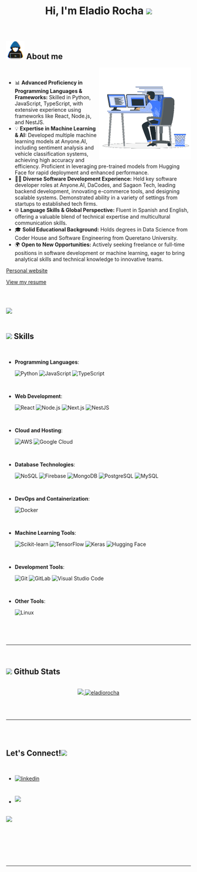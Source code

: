 
<h1 align="center"><b>Hi, I'm Eladio Rocha </b><img src="https://media.giphy.com/media/hvRJCLFzcasrR4ia7z/giphy.gif" width="35"></h1>
<!--  -->
<p align="center">
  <a href="https://readme-typing-svg.herokuapp.com/?font=Time+New+Roman&color=cyan&size=25&center=true&vCenter=true&width=600&height=100&lines=Eladio+Rocha+Vizcaino...&hearts;++;Self-taught+Front-End+Developer,;Computer+Science+Student,;CTF+Newbie,;Active+Learner/Researcher,;Love+to+learn+new+stuffs"></a>
</p>


<br>



	
## <picture><img src = "https://github.com/0xAbdulKhalid/0xAbdulKhalid/raw/main/assets/mdImages/about_me.gif" width = 50px></picture> **About me**

<picture> <img align="right" src="https://github.com/0xAbdulKhalid/0xAbdulKhalid/raw/main/assets/mdImages/Right_Side.gif" width = 250px></picture>

<br>

- 📊 **Advanced Proficiency in Programming Languages & Frameworks:** Skilled in Python, JavaScript, TypeScript, with extensive experience using frameworks like React, Node.js, and NestJS.
- 💡 **Expertise in Machine Learning & AI:** Developed multiple machine learning models at Anyone.AI, including sentiment analysis and vehicle classification systems, achieving high accuracy and efficiency. Proficient in leveraging pre-trained models from Hugging Face for rapid deployment and enhanced performance.
- 👨‍💻 **Diverse Software Development Experience:** Held key software developer roles at Anyone.AI, DaCodes, and Sagaon Tech, leading backend development, innovating e-commerce tools, and designing scalable systems. Demonstrated ability in a variety of settings from startups to established tech firms.
- 🌐 **Language Skills & Global Perspective:** Fluent in Spanish and English, offering a valuable blend of technical expertise and multicultural communication skills.
- 🎓 **Solid Educational Background:** Holds degrees in Data Science from Coder House and Software Engineering from Queretano University.
- 🌍 **Open to New Opportunities:** Actively seeking freelance or full-time positions in software development or machine learning, eager to bring analytical skills and technical knowledge to innovative teams.

<a href="https://eladiorocha.com" target="_blank">Personal website</a>

<a href="https://drive.google.com/file/d/1Ju5prgb6UhejmbdEnQ7P9Wx0Du_4Xbvy/view" target="_blank">View my resume</a>

<br><br>

<img src="https://user-images.githubusercontent.com/73097560/115834477-dbab4500-a447-11eb-908a-139a6edaec5c.gif"><br><br>

## <img src="https://media2.giphy.com/media/QssGEmpkyEOhBCb7e1/giphy.gif?cid=ecf05e47a0n3gi1bfqntqmob8g9aid1oyj2wr3ds3mg700bl&rid=giphy.gif" width ="25"><b> Skills</b>
<br>

<p align="center">

- **Programming Languages**:

    ![Python](https://img.shields.io/badge/Python%20-%2314354C.svg?style=for-the-badge&logo=python&logoColor=white)
    ![JavaScript](https://img.shields.io/badge/JavaScript%20-%23F7DF1E.svg?style=for-the-badge&logo=javascript&logoColor=black)
    ![TypeScript](https://img.shields.io/badge/TypeScript%20-%233178C6.svg?style=for-the-badge&logo=typescript&logoColor=white)

<br>

- **Web Development**:

    ![React](https://img.shields.io/badge/React%20-%2361DAFB.svg?style=for-the-badge&logo=react&logoColor=white)
    ![Node.js](https://img.shields.io/badge/Node.js%20-%23339933.svg?style=for-the-badge&logo=node-dot-js&logoColor=white)
    ![Next.js](https://img.shields.io/badge/Next.js%20-%23000000.svg?style=for-the-badge&logo=next-dot-js&logoColor=white)
    ![NestJS](https://img.shields.io/badge/NestJS-%23E0234E.svg?style=for-the-badge&logo=nestjs&logoColor=white)

<br>

- **Cloud and Hosting**:

    ![AWS](https://img.shields.io/badge/AWS-%23FF9900.svg?style=for-the-badge&logo=amazon-aws&logoColor=white)
    ![Google Cloud](https://img.shields.io/badge/Google%20Cloud-%234285F4.svg?style=for-the-badge&logo=google-cloud&logoColor=white)

<br>

- **Database Technologies**:

    ![NoSQL](https://img.shields.io/badge/NoSQL-%2300F.svg?style=for-the-badge&logo=nosql&logoColor=white)
    ![Firebase](https://img.shields.io/badge/Firebase-%23FFCA28.svg?style=for-the-badge&logo=firebase&logoColor=black)
    ![MongoDB](https://img.shields.io/badge/MongoDB-%2347A248.svg?style=for-the-badge&logo=mongodb&logoColor=white)
    ![PostgreSQL](https://img.shields.io/badge/PostgreSQL-%23336791.svg?style=for-the-badge&logo=postgresql&logoColor=white)
    ![MySQL](https://img.shields.io/badge/MySQL-%2300f.svg?style=for-the-badge&logo=mysql&logoColor=white)

<br>

- **DevOps and Containerization**:

    ![Docker](https://img.shields.io/badge/docker-%232496ED.svg?style=for-the-badge&logo=docker&logoColor=white)

<br>

- **Machine Learning Tools**:

    ![Scikit-learn](https://img.shields.io/badge/scikit_learn-%23F7931E.svg?style=for-the-badge&logo=scikit-learn&logoColor=white)
    ![TensorFlow](https://img.shields.io/badge/TensorFlow-%23FF6F00.svg?style=for-the-badge&logo=TensorFlow&logoColor=white)
    ![Keras](https://img.shields.io/badge/Keras-%23D00000.svg?style=for-the-badge&logo=Keras&logoColor=white)
    ![Hugging Face](https://img.shields.io/badge/Hugging_Face-%23F7931E.svg?style=for-the-badge&logo=Huggingface&logoColor=white)

<br>

- **Development Tools**:

    ![Git](https://img.shields.io/badge/git-%23F05033.svg?style=for-the-badge&logo=git&logoColor=white)
    ![GitLab](https://img.shields.io/badge/gitlab-%23FCA121.svg?style=for-the-badge&logo=gitlab&logoColor=white)
    ![Visual Studio Code](https://img.shields.io/badge/Visual%20Studio%20Code-0078d7.svg?style=for-the-badge&logo=visual-studio-code&logoColor=white)

<br>

- **Other Tools**:

    ![Linux](https://img.shields.io/badge/Linux-FCC624?style=for-the-badge&logo=linux&logoColor=black)

<br>


<br>
<br>

-----

<br>


## <img src="https://media.giphy.com/media/iY8CRBdQXODJSCERIr/giphy.gif" width="35"><b> Github Stats </b>
<br>

<div align="center">

<a href="https://github.com/eladiorocha/">
  <img src="https://github-readme-stats.vercel.app/api?username=eladiorocha&include_all_commits=true&count_private=true&show_icons=true&line_height=20&title_color=7A7ADB&icon_color=2234AE&text_color=D3D3D3&bg_color=0,000000,130F40" width="450"/>
  <img src="https://github-readme-stats.vercel.app/api/top-langs?username=eladiorocha&show_icons=true&locale=en&layout=compact&line_height=20&title_color=7A7ADB&icon_color=2234AE&text_color=D3D3D3&bg_color=0,000000,130F40" width="375"  alt="eladiorocha"/>

</a>
</div>

<br>
<br>
<br>

-----

<br>
<br>

## <b> Let's Connect!</b><img src="https://github.com/eladiorocha/eladiorocha/raw/main/assets/mdImages/handshake.gif" width ="80">
<br>
<div align='left'>

<ul>

<li>
<a href="https://linkedin.com/in/eladiorocha" target="_blank">
<img src="https://img.shields.io/badge/linkedin:  eladiorocha-%2300acee.svg?color=405DE6&style=for-the-badge&logo=linkedin&logoColor=white" alt=linkedin style="margin-bottom: 5px;"/>
</a>
</li>

<br>

<br>

<li>
<a href="mailto:contacto@eladiorocha.com" target="_blank">
<img src="https://img.shields.io/badge/Email-%20contacto@eladiorocha.com-%23333.svg?style=for-the-badge&logo=Mail.Ru&logoColor=white" style="margin-bottom: 5px;" />
</a>
</li>
	
</ul>
</div>

<br>
<img src="https://user-images.githubusercontent.com/73097560/115834477-dbab4500-a447-11eb-908a-139a6edaec5c.gif">
<br>
<br>
<br>

<div align='center'>

</div>
<br>
<br>
<br>
<br>

---

<br>
